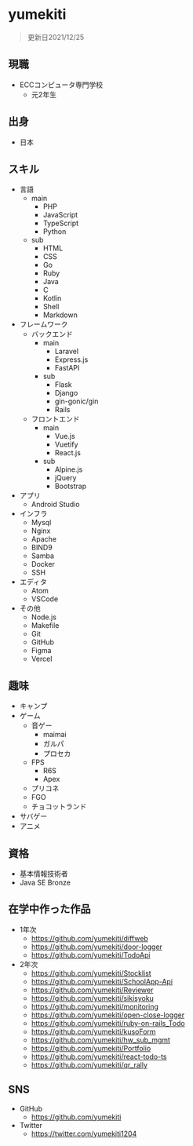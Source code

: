 # yumekiti
> 更新日2021/12/25

## 現職
- ECCコンピュータ専門学校
  - 元2年生

## 出身
- 日本

## スキル
- 言語
  - main
    - PHP
    - JavaScript
    - TypeScript
    - Python
  - sub
    - HTML
    - CSS
    - Go
    - Ruby
    - Java
    - C
    - Kotlin
    - Shell
    - Markdown
- フレームワーク
  - バックエンド
    - main
      - Laravel
      - Express.js
      - FastAPI
    - sub
      - Flask
      - Django
      - gin-gonic/gin
      - Rails
  - フロントエンド
    - main
      - Vue.js
      - Vuetify
      - React.js
    - sub
      - Alpine.js
      - jQuery
      - Bootstrap
- アプリ
  - Android Studio
- インフラ
  - Mysql
  - Nginx
  - Apache
  - BIND9
  - Samba
  - Docker
  - SSH
- エディタ
  - Atom
  - VSCode
- その他
  - Node.js
  - Makefile
  - Git
  - GitHub
  - Figma
  - Vercel

## 趣味
- キャンプ
- ゲーム
  - 音ゲー
    - maimai
    - ガルパ
    - プロセカ
  - FPS
    - R6S
    - Apex
  - プリコネ
  - FGO
  - チョコットランド
- サバゲー
- アニメ

## 資格
- 基本情報技術者
- Java SE Bronze

## 在学中作った作品
- 1年次
  - https://github.com/yumekiti/diffweb
  - https://github.com/yumekiti/door-logger
  - https://github.com/yumekiti/TodoApi
- 2年次
  - https://github.com/yumekiti/Stocklist
  - https://github.com/yumekiti/SchoolApp-Api
  - https://github.com/yumekiti/Reviewer
  - https://github.com/yumekiti/sikisyoku
  - https://github.com/yumekiti/monitoring
  - https://github.com/yumekiti/open-close-logger
  - https://github.com/yumekiti/ruby-on-rails_Todo
  - https://github.com/yumekiti/kusoForm
  - https://github.com/yumekiti/hw_sub_mgmt
  - https://github.com/yumekiti/Portfolio
  - https://github.com/yumekiti/react-todo-ts
  - https://github.com/yumekiti/qr_rally

## SNS
- GitHub
  - https://github.com/yumekiti
- Twitter
  - https://twitter.com/yumekiti1204
